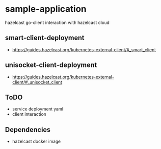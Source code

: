 # sample-application
hazelcast go-client interaction with hazelcast cloud

## smart-client-deployment
- https://guides.hazelcast.org/kubernetes-external-client/#_smart_client

## unisocket-client-deployment
- https://guides.hazelcast.org/kubernetes-external-client/#_unisocket_client

## ToDO
- service deployment yaml
- client interaction

## Dependencies
- hazelcast docker image
